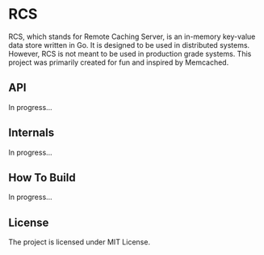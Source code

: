 # RCS

RCS, which stands for Remote Caching Server, is an in-memory key-value data store written in Go.
It is designed to be used in distributed systems. However, RCS is not meant to be used in
production grade systems. This project was primarily created for fun and inspired by Memcached.

## API

In progress...

## Internals

In progress...

## How To Build

In progress...

## License

The project is licensed under MIT License.
